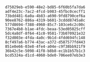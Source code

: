 
                d75029eb-e590-48e2-bd85-6f60b5fa7da6
                adf4e23c-7ac2-4fcd-b983-45fbc0cecff1
                73bdd481-6a0a-4b83-a690-9fd8790cef6a
                90ee8762-886a-4319-b601-3cddd8745a8c
                577d8694-f388-4960-85c7-103ce6c2c00c
                7367e4b8-b1ae-4fdc-beaa-53ed05025cff
                5dc4a8df-8f64-41c0-9581-73b070921e32
                f32d003e-4fda-4a0c-9b1d-4fdd694fc148
                8cf497a6-b774-43ac-a372-d587577fd443
                851e0e66-03e8-4fe4-a04e-c9f38bb921f9
                36b42c5e-5098-41f8-b8b8-ec1b1b57b1c3
                bcd5324a-d1cd-4060-bde0-706ee07eb3e3
                